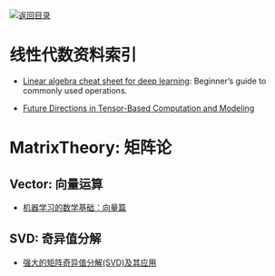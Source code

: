 [![返回目录](https://parg.co/UGo)](https://github.com/wxyyxc1992/Awesome-Reference)

# 线性代数资料索引

* [Linear algebra cheat sheet for deep learning](https://parg.co/bCB): Beginner’s guide to commonly used operations.

* [Future Directions in Tensor-Based Computation and Modeling](http://www.cs.cornell.edu/CV/TenWork/FinalReport.pdf)

# MatrixTheory: 矩阵论

## Vector: 向量运算

* [机器学习的数学基础：向量篇](http://hahack.com/math/math-vector/)

## SVD: 奇异值分解

* [强大的矩阵奇异值分解(SVD)及其应用](http://www.cnblogs.com/LeftNotEasy/archive/2011/01/19/svd-and-applications.html)
